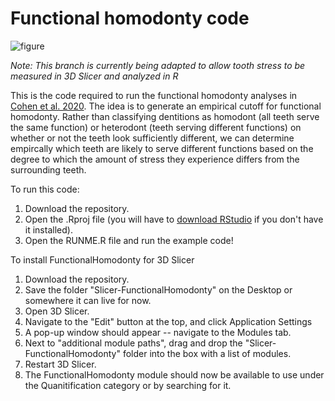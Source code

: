 # Functional homodonty code

![figure](./figure.jpg)

*Note: This branch is currently being adapted to allow tooth stress to be measured in 3D Slicer and analyzed in R*

This is the code required to run the functional homodonty analyses in [Cohen et al. 2020](https://doi.org/10.1111/joa.13248). The idea is to generate an empirical cutoff for functional homodonty. Rather than classifying dentitions as homodont (all teeth serve the same function) or heterodont (teeth serving different functions) on whether or not the teeth look sufficiently different, we can determine empircally which teeth are likely to serve different functions based on the degree to which the amount of stress they experience differs from the surrounding teeth. 

To run this code:

1. Download the repository.
2. Open the .Rproj file (you will have to [download RStudio](https://www.rstudio.com/) if you don't have it installed).
3. Open the RUNME.R file and run the example code!

To install FunctionalHomodonty for 3D Slicer

1. Download the repository.
2. Save the folder "Slicer-FunctionalHomodonty" on the Desktop or somewhere it can live for now.
3. Open 3D Slicer.
4. Navigate to the "Edit" button at the top, and click Application Settings
5. A pop-up window should appear -- navigate to the Modules tab.
6. Next to "additional module paths", drag and drop the "Slicer-FunctionalHomodonty" folder into the box with a list of modules.
7. Restart 3D Slicer.
8. The FunctionalHomodonty module should now be available to use under the Quanitification category or by searching for it.
